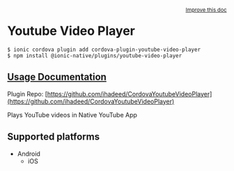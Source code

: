 <a style="float:right;font-size:12px;" href="http://github.com/danielsogl/awesome-cordova-plugins/edit/master/src/@awesome-cordova-plugins/plugins/youtube-video-player/index.ts#L1">
  Improve this doc
</a>

# Youtube Video Player

```
$ ionic cordova plugin add cordova-plugin-youtube-video-player
$ npm install @ionic-native/plugins/youtube-video-player
```

## [Usage Documentation](https://ionicframework.com/docs/native/youtube-video-player/)

Plugin Repo: [https://github.com/ihadeed/CordovaYoutubeVideoPlayer](https://github.com/ihadeed/CordovaYoutubeVideoPlayer)

Plays YouTube videos in Native YouTube App

## Supported platforms

- Android
  - iOS
  


